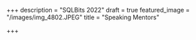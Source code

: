 +++
description = "SQLBits 2022"
draft = true
featured_image = "/images/img_4802.JPEG"
title = "Speaking Mentors"

+++
